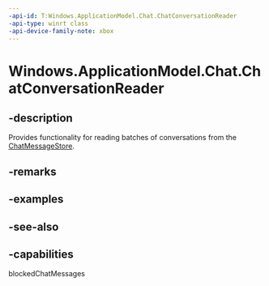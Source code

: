 ```yaml
---
-api-id: T:Windows.ApplicationModel.Chat.ChatConversationReader
-api-type: winrt class
-api-device-family-note: xbox
---
```


<!-- Class syntax.
public class ChatConversationReader : Windows.ApplicationModel.Chat.IChatConversationReader
-->

# Windows.ApplicationModel.Chat.ChatConversationReader

## -description
Provides functionality for reading batches of conversations from the [ChatMessageStore](chatmessagestore.md).

## -remarks

## -examples

## -see-also


## -capabilities
blockedChatMessages
